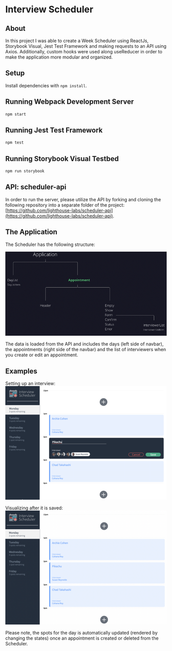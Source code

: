 # Interview Scheduler

## About

In this project I was able to create a Week Scheduler using ReactJs, Storybook Visual, Jest Test Framework and making requests to an API using Axios. Additionally, custom hooks were used along useReducer in order to make the application more modular and organized.

## Setup

Install dependencies with `npm install`.

## Running Webpack Development Server

```sh
npm start
```

## Running Jest Test Framework

```sh
npm test
```

## Running Storybook Visual Testbed

```sh
npm run storybook
```

## API: scheduler-api

In order to run the server, please utilize the API by forking and cloning the following repository into a separate folder of the project:
[https://github.com/lighthouse-labs/scheduler-api](https://github.com/lighthouse-labs/scheduler-api).


## The Application

The Scheduler has the following structure:

![first img](images/app_map.png)

The data is loaded from the API and includes the days (left side of navbar), the appointments (right side of the navbar) and the list of interviewers when you create or edit an appointment.

## Examples

Setting up an interview:
![pikachu1](images/pikachu1.png)

Visualizing after it is saved:
![pikachu2](images/pikachu2.png)


Please note, the spots for the day is automatically updated (rendered by changing the states) once an appointment is created or deleted from the Scheduler.